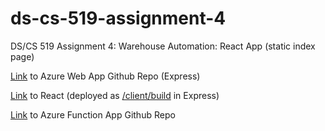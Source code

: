 # ds-cs-519-assignment-4
DS/CS 519 Assignment 4: Warehouse Automation: React App (static index page)

[Link](https://github.com/fjgao2buedu/chaoscybercats-warehouse-automation/tree/node_ver) to Azure Web App Github Repo (Express)

[Link](https://github.com/fjgao2buedu/ds-cs-519-assignment-4) to React (deployed as [/client/build](https://github.com/fjgao2buedu/chaoscybercats-warehouse-automation/tree/node_ver/client/build) in Express)

[Link](https://github.com/fjgao2buedu/chaoscybercats-warehouse-automation-function) to Azure Function App Github Repo
